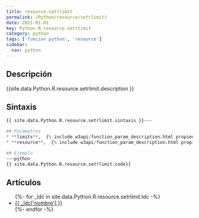 ```yaml
---
title: resource.setrlimit
permalink: /Python/resource/setrlimit/
date: 2021-01-01
key: Python.R.resource.setrlimit
category: python
tags: ['funcion python', 'resource']
sidebar: 
  nav: python
---
```


## Descripción
{{site.data.Python.R.resource.setrlimit.description }}

## Sintaxis
~~~python
{{ site.data.Python.R.resource.setrlimit.sintaxis }}~~~

## Parámetros
* **limits**,  {% include w3api/function_param_description.html propiedad=site.data.Python.R.resource.setrlimit valor="limits" %}
* **resource**,  {% include w3api/function_param_description.html propiedad=site.data.Python.R.resource.setrlimit valor="resource" %}

## Ejemplo
~~~python
{{ site.data.Python.R.resource.setrlimit.code}}
~~~

## Artículos
<ul>
{%- for _ldc in site.data.Python.R.resource.setrlimit.ldc -%}
   <li>
       <a href="{{_ldc['url'] }}">{{ _ldc['nombre'] }}</a>
   </li>
{%- endfor -%}
</ul>
